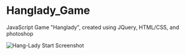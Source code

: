 Hanglady_Game
=============

JavaScript Game "Hanglady", created using JQuery, HTML/CSS, and photoshop

![Hang-Lady Start Screenshot](https://raw.github.com/emi1337/Hanglady_Game/master/hanglady_start.jpg)
